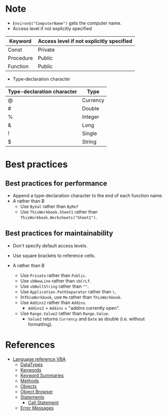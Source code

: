 # Note
* `Environ$("ComputerName")` gets the computer name.
* Access level if not explicitly specified

Keyword|Access level if not explicitly specified
---|---
Const|Private
Procedure|Public
Function|Public

* Type-declaration character

Type-declaration character|Type
---|---
@|Currency
#|Double
%|Integer
&|Long
!|Single
$|String

# Best practices

## Best practices for performance
* Append a type-declaration character to the end of each function name.
* A rather than B
  * Use `ByVal` rather than `ByRef` 
  * Use `ThisWorkbook.Sheet1` rather than `ThisWorkbook.Worksheets("Sheet1")`.

## Best practices for maintainability
* Don't specify default access levels.
* Use square brackets to reference cells.

* A rather than B
  * Use `Private` rather than `Public`.
  * Use `vbNewLine` rather than `vbCrLf`.
  * Use `vbNullString` rather than `""`.
  * Use `Application.PathSeparator` rather than `\`.
  * In`ThisWorkbook`, use `Me` rather than `ThisWorkbook`.
  * Use `Addins2` rather than `Addins`.
    * `Addins2` = `Addins` + "addins currently open".
  * Use `Range.Value2` rather than `Range.Value`.
    * `Value2` returns `Currency` and `Date` as double (i.e. without formatting).

# References
* [Language reference VBA](https://msdn.microsoft.com/en-us/vba/vba-language-reference)
  * [DataTypes](https://msdn.microsoft.com/en-us/vba/language-reference-vba/articles/data-types)
  * [Keywords](https://msdn.microsoft.com/en-us/vba/language-reference-vba/articles/keywords-visual-basic-for-applications)
  * [Keyword Summaries](https://msdn.microsoft.com/en-us/vba/language-reference-vba/articles/keyword-summaries)
  * [Methods](https://msdn.microsoft.com/en-us/vba/language-reference-vba/articles/methods-visual-basic-for-applications)
  * [Objects](https://msdn.microsoft.com/en-us/vba/language-reference-vba/articles/objects-visual-basic-for-applications)
  * [Object Browser](https://msdn.microsoft.com/en-us/vba/language-reference-vba/articles/object-browser-visual-basic-for-applications)
  * [Statements](https://msdn.microsoft.com/en-us/vba/language-reference-vba/articles/statements)
    * [Call Statement](https://msdn.microsoft.com/en-us/vba/language-reference-vba/articles/call-statement)
  * [Error Messages](https://msdn.microsoft.com/en-us/vba/language-reference-vba/articles/error-messages)

